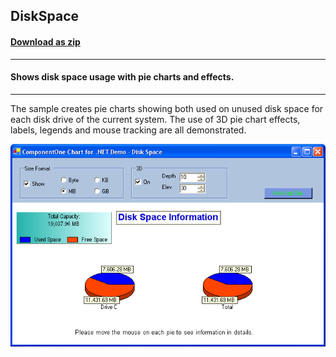 ## DiskSpace
#### [Download as zip](https://grapecity.github.io/DownGit/#/home?url=https://github.com/GrapeCity/ComponentOne-WinForms-Samples/tree/master/NetFramework\Charts\CS\DiskSpace)
____
#### Shows disk space usage with pie charts and effects.
____
The sample creates pie charts showing both used on unused disk space for each disk drive of the current system.
The use of 3D pie chart effects, labels, legends and mouse tracking are all demonstrated.

![screenshot](screenshot.PNG)
